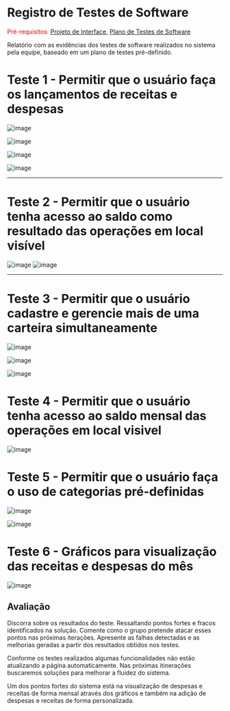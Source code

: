 # Registro de Testes de Software

<span style="color:red">Pré-requisitos: <a href="3-Projeto de Interface.md"> Projeto de Interface</a></span>, <a href="8-Plano de Testes de Software.md"> Plano de Testes de Software</a>

Relatório com as evidências dos testes de software realizados no sistema pela equipe, baseado em um plano de testes pré-definido.

# Teste 1 - Permitir que o usuário faça os lançamentos de receitas e despesas

![image](https://user-images.githubusercontent.com/81396982/123725566-a581ab80-d864-11eb-8aa2-6a760e5158ef.png)

![image](https://user-images.githubusercontent.com/81396982/124402683-3c88b080-dd08-11eb-91fb-05dee5c710be.png)

![image](https://user-images.githubusercontent.com/81396982/124402688-41e5fb00-dd08-11eb-99fa-a8ad6318be63.png)

![image](https://user-images.githubusercontent.com/81396982/124402692-47434580-dd08-11eb-8366-26017f7a61f8.png)



-----

# Teste 2 - Permitir que o usuário tenha acesso ao saldo como resultado das operações em local visível

![image](https://user-images.githubusercontent.com/81396982/124403805-7ceb2d00-dd0e-11eb-8fea-a47206ca2a5b.png)
![image](https://user-images.githubusercontent.com/81396982/124403676-f2a2c900-dd0d-11eb-9dff-89186024fc71.png)

-----

# Teste 3 - Permitir que o usuário cadastre e gerencie mais de uma carteira simultaneamente

![image](https://user-images.githubusercontent.com/81396982/124403898-eb2fef80-dd0e-11eb-92db-43edb278bd3b.png)

![image](https://user-images.githubusercontent.com/81396982/124403969-4d88f000-dd0f-11eb-9219-9c1c3a10dec6.png)

![image](https://user-images.githubusercontent.com/81396982/124403917-000c8300-dd0f-11eb-8527-4724bfb7762f.png)

# Teste 4 - Permitir que o usuário tenha acesso ao saldo mensal das operações em local visivel

![image](https://user-images.githubusercontent.com/81396982/124402736-86719680-dd08-11eb-8b44-3123f300f1a4.png)

# Teste 5 - Permitir que o usuário faça o uso de categorias pré-definidas

![image](https://user-images.githubusercontent.com/81396982/124402757-a30dce80-dd08-11eb-81d6-9d1b270ad53c.png)

![image](https://user-images.githubusercontent.com/81396982/124402762-a99c4600-dd08-11eb-84d9-4a68afdf7440.png)

# Teste 6 - Gráficos para visualização das receitas e despesas do mês

![image](https://user-images.githubusercontent.com/81396982/124403406-a7d48180-dd0c-11eb-9d9e-f1873780791c.png)




## Avaliação

Discorra sobre os resultados do teste. Ressaltando pontos fortes e fracos identificados na solução. Comente como o grupo pretende atacar esses pontos nas próximas iterações. Apresente as falhas detectadas e as melhorias geradas a partir dos resultados obtidos nos testes.

Conforme os testes realizados algumas funcionalidades não estão atualizando a página automaticamente. Nas próximas itinerações buscaremos soluções para melhorar a fluidez do sistema.

Um dos pontos fortes do sistema está na visualização de despesas e receitas de forma mensal através dos gráficos e também na adição de despesas e receitas de forma personalizada.
